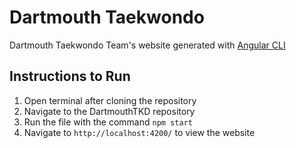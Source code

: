 # Dartmouth Taekwondo

Dartmouth Taekwondo Team's website generated with [Angular CLI](https://github.com/angular/angular-cli) 

## Instructions to Run

1. Open terminal after cloning the repository
2. Navigate to the DartmouthTKD repository
3. Run the file with the command `npm start`
4. Navigate to `http://localhost:4200/` to view the website
